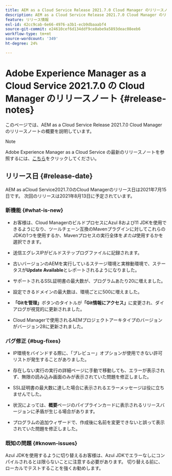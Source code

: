 ```yaml
---
title: AEM as a Cloud Service Release 2021.7.0 Cloud Manager のリリースノート
description: AEM as a Cloud Service Release 2021.7.0 Cloud Manager のリリースノート
feature: リリース情報
exl-id: 42cc9cab-6e66-4976-a3b1-ecb9dbaaabf4
source-git-commit: e24610cef6d134ddf9ce8abe9a5893deac08eeb6
workflow-type: tm+mt
source-wordcount: '349'
ht-degree: 24%

---
```


# Adobe Experience Manager as a Cloud Service 2021.7.0 の Cloud Manager のリリースノート {#release-notes}

このページでは、AEM as a Cloud Service Release 2021.7.0 Cloud Manager のリリースノートの概要を説明しています。

>[!NOTE]
>Adobe Experience Manager as a Cloud Service の最新のリリースノートを参照するには、[こちら](https://experienceleague.adobe.com/docs/experience-manager-cloud-service/release-notes/release-notes/release-notes-current.html?lang=ja)をクリックしてください。

## リリース日 {#release-date}

AEM as aCloud Service2021.7.0のCloud Managerのリリース日は2021年7月15日です。
次回のリリースは2021年8月13日に予定されています。

### 新機能 {#what-is-new}

* お客様は、Cloud ManagerのビルドプロセスにAzul 8および11 JDKを使用できるようになり、ツールチェーン互換のMavenプラグインに対してこれらのJDKの1つを使用するか、Mavenプロセスの実行全体を&#x200B;*または*&#x200B;使用するかを選択できます。

* 送信エグレスIPがビルドステップログファイルに記録されます。

* 古いバージョンのAEMを実行しているステージ環境と実稼動環境で、ステータスが&#x200B;**Update Available**&#x200B;とレポートされるようになりました。

* サポートされるSSL証明書の最大数が、プログラムあたり20に増えました。

* 設定できるドメインの最大数は、環境ごとに500に増えました。

* **「Gitを管理」**&#x200B;ボタンのタイトルが&#x200B;**「Git情報にアクセス」**&#x200B;に変更され、ダイアログが視覚的に更新されました。

* Cloud Managerで使用されるAEMプロジェクトアーキタイプのバージョンがバージョン28に更新されました。

### バグ修正 {#bug-fixes}

* IP環境をバインドする際に、「プレビュー」オプションが使用できない許可リストが発生することがありました。

* 存在しない実行の実行の詳細ページに手動で移動しても、エラーが表示されず、無限の読み込み画面のみが表示されていた問題を修正しました。

* SSL証明書の最大数に達した場合に表示されるエラーメッセージは役に立ちませんでした。

* 状況によっては、**概要**&#x200B;ページのパイプラインカードに表示されるリリースバージョンに矛盾が生じる場合があります。

* プログラムの追加ウィザードで、作成後に名前を変更できないと誤って表示されていた問題を修正しました。

### 既知の問題 {#known-issues}

Azul JDKを使用するように切り替えるお客様は、Azul JDKでエラーなしにコンパイルされるとは限らないことに注意する必要があります。 切り替える前に、ローカルでテストすることを強くお勧めします。


